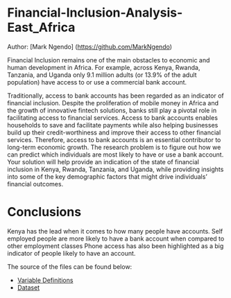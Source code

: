# Financial-Inclusion-Analysis-East_Africa



Author: [Mark Ngendo] (https://github.com/MarkNgendo)

Financial Inclusion remains one of the main obstacles to economic and human development in Africa. For example, across Kenya, Rwanda, Tanzania, and Uganda only 9.1 million adults (or 13.9% of the adult population) have access to or use a commercial bank account.

Traditionally, access to bank accounts has been regarded as an indicator of financial inclusion. Despite the proliferation of mobile money in Africa and the growth of innovative fintech solutions, banks still play a pivotal role in facilitating access to financial services. Access to bank accounts enables households to save and facilitate payments while also helping businesses build up their credit-worthiness and improve their access to other financial services. Therefore, access to bank accounts is an essential contributor to long-term economic growth.
The research problem is to figure out how we can predict which individuals are most likely to have or use a bank account. Your solution will help provide an indication of the state of financial inclusion in Kenya, Rwanda, Tanzania, and Uganda, while providing insights into some of the key demographic factors that might drive individuals’ financial outcomes.

# Conclusions
Kenya has the lead when it comes to how many people have accounts.
Self employed people are more likely to have a bank account when compared to other employment classes
Phone access has also been highlighted as a big indicator of people likely to have an account.

The source of the files can be found below:
* [Variable Definitions](http://bit.ly/VariableDefinitions)
* [Dataset](http://bit.ly/FinancialDataset) 

